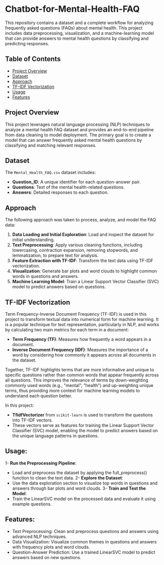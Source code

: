 # Chatbot-for-Mental-Health-FAQ

This repository contains a dataset and a complete workflow for analyzing frequently asked questions (FAQs) about mental health. This project includes data preprocessing, visualization, and a machine-learning model that can provide answers to mental health questions by classifying and predicting responses.

## Table of Contents
- [Project Overview](#project-overview)
- [Dataset](#dataset)
- [Approach](#approach)
- [TF-IDF Vectorization](#tf-idf-vectorization)
- [Usage](#usage)
- [Features](#features)

## Project Overview

This project leverages natural language processing (NLP) techniques to analyze a mental health FAQ dataset and provides an end-to-end pipeline from data cleaning to model deployment. The primary goal is to create a model that can answer frequently asked mental health questions by classifying and matching relevant responses.

## Dataset

The `Mental_Health_FAQ.csv` dataset includes:
- **Question_ID**: A unique identifier for each question-answer pair.
- **Questions**: Text of the mental health-related questions.
- **Answers**: Detailed responses to each question.

## Approach

The following approach was taken to process, analyze, and model the FAQ data:

1. **Data Loading and Initial Exploration**: Load and inspect the dataset for initial understanding.
2. **Text Preprocessing**: Apply various cleaning functions, including lowercasing, contraction expansion, removing stopwords, and lemmatization, to prepare text for analysis.
3. **Feature Extraction with TF-IDF**: Transform the text data using TF-IDF vectorization.
4. **Visualization**: Generate bar plots and word clouds to highlight common words in questions and answers.
5. **Machine Learning Model**: Train a Linear Support Vector Classifier (SVC) model to predict answers based on questions.

## TF-IDF Vectorization

Term Frequency-Inverse Document Frequency (TF-IDF) is used in this project to transform textual data into numerical form for machine learning. It is a popular technique for text representation, particularly in NLP, and works by calculating two main metrics for each term in a document:

- **Term Frequency (TF)**: Measures how frequently a word appears in a document.
- **Inverse Document Frequency (IDF)**: Measures the importance of a word by considering how commonly it appears across all documents in the dataset.

Together, TF-IDF highlights terms that are more informative and unique to specific questions rather than common words that appear frequently across all questions. This improves the relevance of terms by down-weighting commonly used words (e.g., "mental", "health") and up-weighting unique terms, thus providing more context for machine learning models to understand each question better.

In this project:
- **TfidfVectorizer** from `scikit-learn` is used to transform the questions into TF-IDF vectors.
- These vectors serve as features for training the Linear Support Vector Classifier (SVC) model, enabling the model to predict answers based on the unique language patterns in questions.

## Usage:
1- **Run the Preprocessing Pipeline**:
  - Load and preprocess the dataset by applying the full_preprocess() function to clean the text data.
2- **Explore the Dataset**:
  - Use the data exploration section to visualize top words in questions and answers through bar plots and word clouds.
3- **Train and Test the Model**:
  - Train the LinearSVC model on the processed data and evaluate it using example questions. 

## Features:
- Text Preprocessing: Clean and preprocess questions and answers using advanced NLP techniques.
- Data Visualization: Visualize common themes in questions and answers with frequency plots and word clouds.
- Question-Answer Prediction: Use a trained LinearSVC model to predict answers based on new questions.
